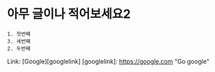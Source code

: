# 아무 글이나 적어보세요2

```
1. 첫번째
3. 세번째
2. 두번째
```
Link: [Google][googlelink]
[googlelink]: https://google.com "Go google"
